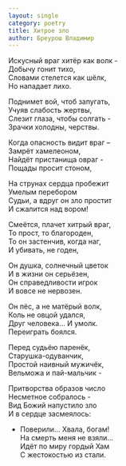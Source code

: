 ```yaml
---
layout: single
category: poetry
title: Хитрое зло
author: Бреурош Владимир
---
```


Искусный враг хитёр как волк -  
Добычу гонит тихо,  
Словами стелется как шёлк,  
Но нападает лихо.  

Поднимет вой, чтоб запугать,  
Учуяв слабость жертвы,  
Слезит глаза, чтобы солгать -  
Зрачки холодны, черствы.  

Когда опасность видит враг –  
Замрёт хамелеоном,  
Найдёт пристанища овраг -  
Пощады просит стоном,  

На струнах сердца пробежит  
Умелым перебором  
Судьи, а вдруг он зло простит  
И сжалится над вором!  

Смеётся, плачет хитрый враг,  
То прост, то благороден,  
То он застенчив, когда наг,  
И убивать, не годен,  

Он душка, солнечный цветок  
И в жизни он серьёзен,  
Он справедливости игрок  
И вовсе не нервозен.  

Он пёс, а не матёрый волк,  
Коль не овцой удался,  
Друг человека... И умолк.   
Переиграть боялся.  

Перед судьёю паренёк,  
Старушка-одуванчик,  
Простой наивный мужичёк,  
Вельможа и пай-мальчик -  

Притворства образов число  
Несметное собралось -  
Вид Божий напустило зло  
И в сердце засмеялось:  

- Поверили... Хвала, богам!   
На смерть меня не взяли...   
Идёт по миру гордый Хам  
С жестокостью из стали.  
